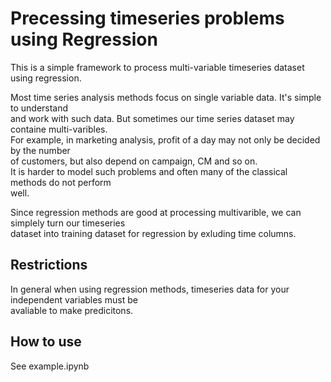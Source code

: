 # Precessing timeseries problems using Regression
This is a simple framework to process multi-variable timeseries dataset using regression.<br>

Most time series analysis methods focus on single variable data. It's simple to understand<br>
and work with such data. But sometimes our time series dataset may containe multi-varibles.<br>
For example, in marketing analysis, profit of a day may not only be decided by the number<br>
of customers, but also depend on campaign, CM and so on.<br>
It is harder to model such problems and often many of the classical methods do not perform<br>
well.<br>

Since regression methods are good at processing multivarible, we can simplely turn our timeseries<br>
dataset into training dataset for regression by exluding time columns.<br>

## Restrictions
In general when using regression methods, timeseries data for your independent variables must be<br>
avaliable to make predicitons.<br>

## How to use
See example.ipynb

